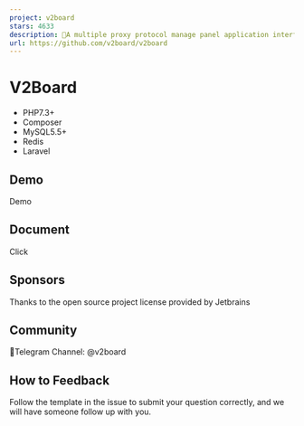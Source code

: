```yaml
---
project: v2board
stars: 4633
description: 🚀A multiple proxy protocol manage panel application interface
url: https://github.com/v2board/v2board
---
```


**V2Board**
===========

-   PHP7.3+
-   Composer
-   MySQL5.5+
-   Redis
-   Laravel

Demo
----

Demo

Document
--------

Click

Sponsors
--------

Thanks to the open source project license provided by Jetbrains

Community
---------

🔔Telegram Channel: @v2board

How to Feedback
---------------

Follow the template in the issue to submit your question correctly, and we will have someone follow up with you.
